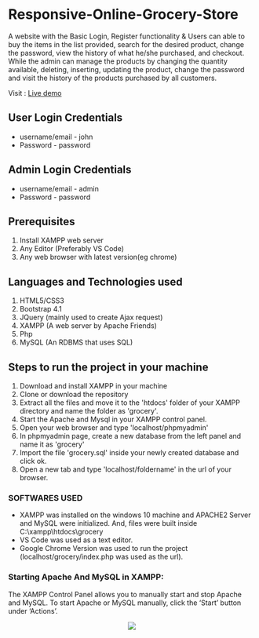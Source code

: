 # Responsive-Online-Grocery-Store

A website with the Basic Login, Register functionality & Users can able to buy the items in the list provided, search for the desired product, change the password, view the history of what he/she purchased, and checkout.
While the admin can manage the products by changing the quantity available, deleting, inserting, updating the product, change the password and visit the history of the products purchased by all customers.

Visit : [Live demo](http://online-grocery-store.great-site.net/)

## User Login Credentials

- username/email - john
- Password - password

## Admin Login Credentials

- username/email - admin
- Password - password

## Prerequisites

1. Install XAMPP web server
2. Any Editor (Preferably VS Code)
3. Any web browser with latest version(eg chrome)

## Languages and Technologies used

1. HTML5/CSS3
2. Bootstrap 4.1
3. JQuery (mainly used to create Ajax request)
4. XAMPP (A web server by Apache Friends)
5. Php
6. MySQL (An RDBMS that uses SQL)

## Steps to run the project in your machine

1. Download and install XAMPP in your machine
2. Clone or download the repository
3. Extract all the files and move it to the 'htdocs' folder of your XAMPP directory and name the folder as 'grocery'.
4. Start the Apache and Mysql in your XAMPP control panel.
5. Open your web browser and type 'localhost/phpmyadmin'
6. In phpmyadmin page, create a new database from the left panel and name it as 'grocery'
7. Import the file 'grocery.sql' inside your newly created database and click ok.
8. Open a new tab and type 'localhost/foldername' in the url of your browser.

### SOFTWARES USED

- XAMPP was installed on the windows 10 machine and APACHE2 Server and MySQL were initialized. And, files were built inside C:\xampp\htdocs\grocery
- VS Code was used as a text editor.
- Google Chrome Version was used to run the project (localhost/grocery/index.php was used as the url).

### Starting Apache And MySQL in XAMPP:

The XAMPP Control Panel allows you to manually start and stop Apache and MySQL. To start Apache or MySQL manually, click the ‘Start’ button under ‘Actions’.

<p align="center"><img src="https://user-images.githubusercontent.com/36665975/59350977-fcc68900-8d3a-11e9-9450-e5c478497caa.png"></p>
